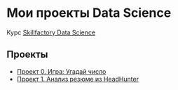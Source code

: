 # Мои проекты Data Science

Курс [Skillfactory Data Science](https://skillfactory.ru/data-scientist-pro)

## Проекты

* [Проект 0. Игра: Угадай число](https://github.com/kurezu/sf_data_science/tree/main/project_0)
* [Проект 1. Анализ резюме из HeadHunter](https://github.com/kurezu/sf_data_science/tree/main/project_1)